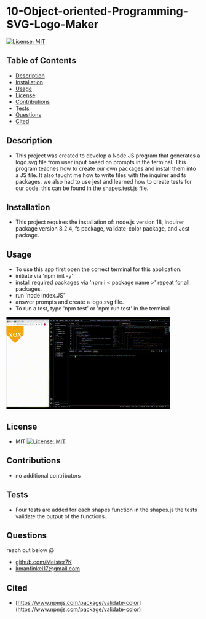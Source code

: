 # 10-Object-oriented-Programming-SVG-Logo-Maker
[![License: MIT](https://img.shields.io/badge/License-MIT-yellow.svg)](https://opensource.org/licenses/MIT)

  ## Table of Contents
  - [Description](#Description)
  - [Installation](#Installation)
  - [Usage](#Usage)
  - [License](#License)
  - [Contributions](#Contributions)
  - [Tests](#Tests)
  - [Questions](#Questions)
  - [Cited](#Cited)

  ## Description
  - This project was created to develop a Node.JS program that generates a logo.svg file from user input based on prompts in the terminal. This program teaches how to create our own packages and install them into a JS file. It also taught me how to write files with the inquirer and fs packages. we also had to use jest and learned how to create tests for our code. this can be found in the shapes.test.js file.

  ## Installation
  - This project requires the installation of: node.js version 18, inquirer package version 8.2.4, fs package, validate-color package, and Jest package. 

  ## Usage
  - To use this app first open the correct terminal for this application. 
  - initiate via 'npm init -y'
  - install required packages via 'npm i < package name >' repeat for all packages. 
  - run 'node index.JS' 
  - answer prompts and create a logo.svg file.
  - To run a test, type 'npm test' or 'npm run test' in the terminal

   ![Gif](./assets/video/10-SVG%20logo%20demo.gif)

  ## License
  - MIT
  [![License: MIT](https://img.shields.io/badge/License-MIT-yellow.svg)](https://opensource.org/licenses/MIT)

  ## Contributions
  - no additional contributors

  ## Tests
  - Four tests are added for each shapes function in the shapes.js the tests validate the output of the functions.

  ## Questions
  reach out below @
- [github.com/Meister7K](github.com/Meister7K)
- kmanfinkel17@gmail.com


## Cited 
- [https://www.npmjs.com/package/validate-color](https://www.npmjs.com/package/validate-color)